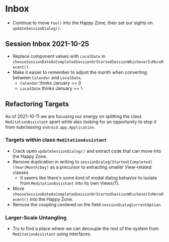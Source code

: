 # Inbox

- Continue to move `foo()` into the Happy Zone, then set our sights on `updateSessionDialog()`.

## Session Inbox 2021-10-25

- Replace component values with `LocalDate` in `chooseSessionDateAsCompletedSessionOrStartedSessionWhicheverIsMoreRecent()`.
- Make it easier to remember to adjust the month when converting between `Calendar` and `LocalDate`.
  - `Calendar` thinks January == 0
  - `LocalDate` thinks January == 1

## Refactoring Targets

As of 2021-10-11 we are focusing our energy on splitting the class `MeditationAssistant` apart while also looking for
an opportunity to stop it from subclassing `android.app.Application`.

### Targets within class `MeditationAssistant`

- Crack open `updateSessionDialog()` and extract code that can move into the Happy Zone.
- Remove duplication in writing to `sessionDialog(Started|Completed)(Year|Month|Day)` as a precursor to extracting smaller View-related classes.
  - It seems like there's some kind of modal dialog behavior to isolate from `MeditationAssistant` into its own Views(?).
- Move `chooseSessionDateAsCompletedSessionOrStartedSessionWhicheverIsMoreRecent()` into the Happy Zone.
- Remove the coupling centered on the field `sessionDialogCurrentOption`.

### Larger-Scale Untangling

- Try to find a place where we can decouple the rest of the system from `MeditationAssistant` using interfaces.
